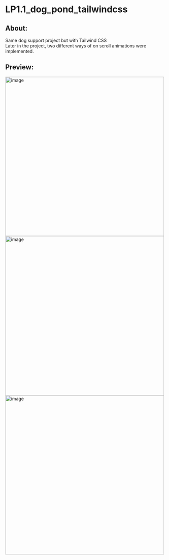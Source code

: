 # LP1.1_dog_pond_tailwindcss

## About:
Same dog support project but with Tailwind CSS<br>
Later in the project, two different ways of on scroll animations were implemented.

## Preview:
<img width="500" alt="image" src="https://user-images.githubusercontent.com/116308322/216343457-b7d419aa-a011-43c8-b7df-5824051c3d23.png">
<img width="500" alt="image" src="https://user-images.githubusercontent.com/116308322/216344063-9da1c83f-9e10-45a7-bf3b-3b3af38aea5c.png">
<img width="500" alt="image" src="https://user-images.githubusercontent.com/116308322/216344277-088ad997-906a-4440-a45a-086b3bbad8ca.png">
